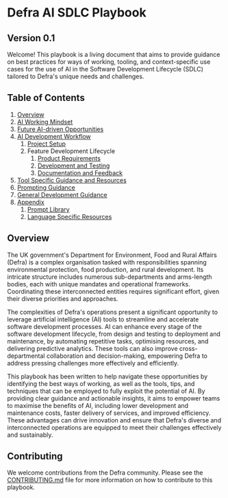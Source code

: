 # Defra AI SDLC Playbook
## Version 0.1

Welcome! This playbook is a living document that aims to provide guidance on best practices for ways of working, tooling, and context-specific use cases for the use of AI in the Software Development Lifecycle (SDLC) tailored to Defra's unique needs and challenges.

## Table of Contents
1. [Overview](#overview)
2. [AI Working Mindset](general/ai-working-mindset.md)
3. [Future AI-driven Opportunities](general/future-ai-opportunities.md)
4. [AI Development Workflow](workflow/README.md)
	1. [Project Setup](workflow/workflow-project-setup.md)
	2. Feature Development Lifecycle
		1. [Product Requirements](workflow/workflow-product-requirements.md)
		2. [Development and Testing](workflow/workflow-development-and-testing.md)
		3. [Documentation and Feedback](workflow/workflow-documentation-feedback.md)
5. [Tool Specific Guidance and Resources](tool-specific/README.md)
6. [Prompting Guidance](general/prompting-guidance.md)
7. [General Development Guidance](general/general-development-guidance.md)
8. [Appendix](general/appendix.md)
	1. [Prompt Library](prompt-library/README.md)
	2. [Language Specific Resources](language-specific/README.md)

## Overview

The UK government's Department for Environment, Food and Rural Affairs (Defra) is a complex organisation tasked with responsibilities spanning environmental protection, food production, and rural development. Its intricate structure includes numerous sub-departments and arms-length bodies, each with unique mandates and operational frameworks. Coordinating these interconnected entities requires significant effort, given their diverse priorities and approaches.

The complexities of Defra's operations present a significant opportunity to leverage artificial intelligence (AI) tools to streamline and accelerate software development processes. AI can enhance every stage of the software development lifecycle, from design and testing to deployment and maintenance, by automating repetitive tasks, optimising resources, and delivering predictive analytics. These tools can also improve cross-departmental collaboration and decision-making, empowering Defra to address pressing challenges more effectively and efficiently.

This playbook has been written to help navigate these opportunities by identifying the best ways of working, as well as the tools, tips, and techniques that can be employed to fully exploit the potential of AI. By providing clear guidance and actionable insights, it aims to empower teams to maximise the benefits of AI, including lower development and maintenance costs, faster delivery of services, and improved efficiency. These advantages can drive innovation and ensure that Defra's diverse and interconnected operations are equipped to meet their challenges effectively and sustainably.

## Contributing

We welcome contributions from the Defra community. Please see the [CONTRIBUTING.md](CONTRIBUTING.md) file for more information on how to contribute to this playbook.
